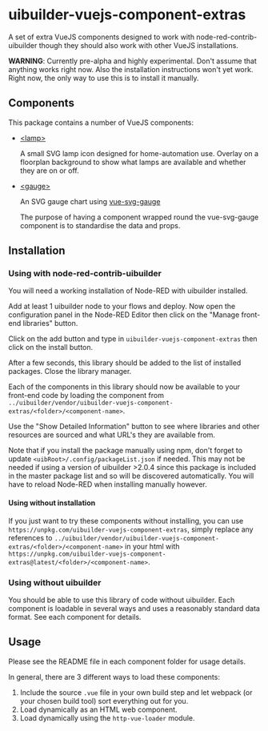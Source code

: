# uibuilder-vuejs-component-extras
A set of extra VueJS components designed to work with node-red-contrib-uibuilder though they should also work with other VueJS installations.

**WARNING**: Currently pre-alpha and highly experimental. Don't assume that anything works right now. Also the installation instructions won't yet work.
Right now, the only way to use this is to install it manually.

## Components

This package contains a number of VueJS components:

* [&lt;lamp>](./lamp#readme)
  
  A small SVG lamp icon designed for home-automation use. Overlay on a floorplan background to show what lamps are available and whether they are on or off.

  
* [&lt;gauge>](./gauge#readme)
  
  An SVG gauge chart using [vue-svg-gauge](https://github.com/hellocomet/vue-svg-gauge)

  The purpose of having a component wrapped round the vue-svg-gauge component is to standardise the data and props.

## Installation

### Using with node-red-contrib-uibuilder

You will need a working installation of Node-RED with uibuilder installed.

Add at least 1 uibuilder node to your flows and deploy. Now open the configuration panel in the Node-RED Editor
then click on the "Manage front-end libraries" button.

Click on the add button and type in `uibuilder-vuejs-component-extras` then click on the install button.

After a few seconds, this library should be added to the list of installed packages. Close the library manager.

Each of the components in this library should now be available to your front-end code by loading the component from `../uibuilder/vendor/uibuilder-vuejs-component-extras/<folder>/<component-name>`.

Use the "Show Detailed Information" button to see where libraries and other resources are sourced and what URL's they are available from.

Note that if you install the package manually using npm, don't forget to update `<uibRoot>/.config/packageList.json` if needed. This may not be needed if using a version of uibuilder >2.0.4 since this package is included in the master package list and so will be discovered automatically. You will have to reload Node-RED when installing manually however.

#### Using without installation

If you just want to try these components without installing, you can use `https://unpkg.com/uibuilder-vuejs-component-extras`, simply replace any references to `../uibuilder/vendor/uibuilder-vuejs-component-extras/<folder>/<component-name>` in your html with `https://unpkg.com/uibuilder-vuejs-component-extras@latest/<folder>/<component-name>`.

### Using without uibuilder

You should be able to use this library of code without uibuilder. Each component is loadable in several ways and uses a reasonably standard data format.
See each component for details.

## Usage

Please see the README file in each component folder for usage details.

In general, there are 3 different ways to load these components:

1. Include the source `.vue` file in your own build step and let webpack (or your chosen build tool) sort everything out for you.
2. Load dynamically as an HTML web component.
3. Load dynamically using the `http-vue-loader` module.